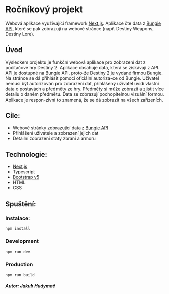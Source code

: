 # Ročníkový projekt
  Webová aplikace využívající framework [Next.js](https://nextjs.org). Aplikace čte data z [Bungie API](https://bungie-net.github.io), které se pak zobrazují na webové stránce (např. Destiny Weapons, Destiny Lore).
## Úvod  
Výsledkem projektu je funkční webová aplikace pro zobrazení dat z počítačové hry Destiny 2. Aplikace obsahuje data, která se získávají z API. API je dostupné na Bungie API, proto-že Destiny 2 je vydané firmou Bungie. Na stránce se dá přihlásit pomocí oficiální autoriza-ce od Bungie. Uživatel nemusí být autorizován pro zobrazení dat, přihlášený uživatel uvidí vlastní data o postavách a předměty ze hry. Předměty si může zobrazit a zjistit více detailu o daném předmětu. Data se zobrazují pochopitelnou vizuální formou. Aplikace je respon-zivní to znamená, že se dá zobrazit na všech zařízeních.

## Cíle: 
- Webové stránky zobrazující data z [Bungie API](https://bungie-net.github.io)
- Přihlášení uživatele a zobrazení jejich dat
- Detailní zobrazení staty zbraní a armoru

## Technologie:
- [Next.js](https://nextjs.org)
- Typescript
- [Bootstrap v5](https://getbootstrap.com/docs/5.0/getting-started/introduction/)
- HTML
- CSS

## Spuštění:
  ### Instalace:
    npm install
  ### Development
    npm run dev
  ### Production
    npm run build

##### Autor: Jakub Hudymač
